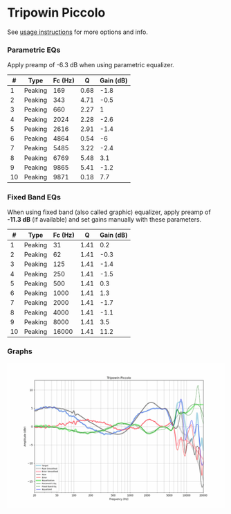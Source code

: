 # Tripowin Piccolo
See [usage instructions](https://github.com/jaakkopasanen/AutoEq#usage) for more options and info.

### Parametric EQs
Apply preamp of -6.3 dB when using parametric equalizer.

|   # | Type    |   Fc (Hz) |    Q |   Gain (dB) |
|-----|---------|-----------|------|-------------|
|   1 | Peaking |       169 | 0.68 |        -1.8 |
|   2 | Peaking |       343 | 4.71 |        -0.5 |
|   3 | Peaking |       660 | 2.27 |         1   |
|   4 | Peaking |      2024 | 2.28 |        -2.6 |
|   5 | Peaking |      2616 | 2.91 |        -1.4 |
|   6 | Peaking |      4864 | 0.54 |        -6   |
|   7 | Peaking |      5485 | 3.22 |        -2.4 |
|   8 | Peaking |      6769 | 5.48 |         3.1 |
|   9 | Peaking |      9865 | 5.41 |        -1.2 |
|  10 | Peaking |      9871 | 0.18 |         7.7 |

### Fixed Band EQs
When using fixed band (also called graphic) equalizer, apply preamp of **-11.3 dB** (if available) and set gains manually with these parameters.

|   # | Type    |   Fc (Hz) |    Q |   Gain (dB) |
|-----|---------|-----------|------|-------------|
|   1 | Peaking |        31 | 1.41 |         0.2 |
|   2 | Peaking |        62 | 1.41 |        -0.3 |
|   3 | Peaking |       125 | 1.41 |        -1.4 |
|   4 | Peaking |       250 | 1.41 |        -1.5 |
|   5 | Peaking |       500 | 1.41 |         0.3 |
|   6 | Peaking |      1000 | 1.41 |         1.3 |
|   7 | Peaking |      2000 | 1.41 |        -1.7 |
|   8 | Peaking |      4000 | 1.41 |        -1.1 |
|   9 | Peaking |      8000 | 1.41 |         3.5 |
|  10 | Peaking |     16000 | 1.41 |        11.2 |

### Graphs
![](./Tripowin%20Piccolo.png)
